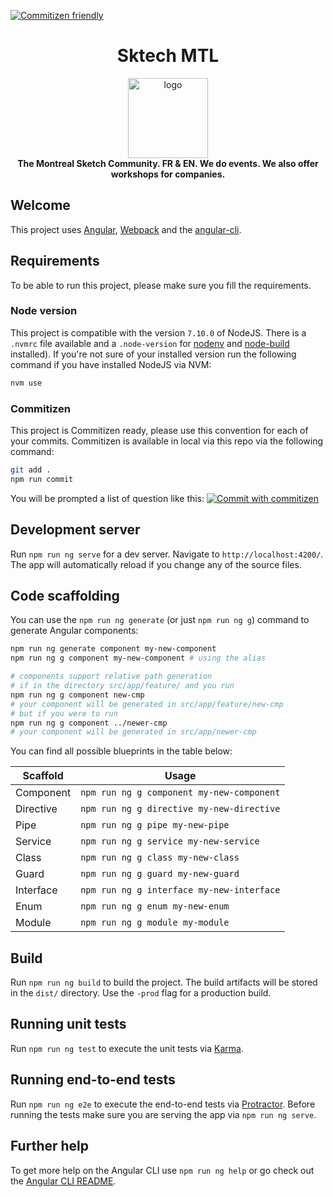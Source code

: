 [![Commitizen friendly](https://img.shields.io/badge/commitizen-friendly-brightgreen.svg)](http://commitizen.github.io/cz-cli/)

<h1 align="center">Sktech MTL</h1>

<div align="center">
  <img alt="logo" src="https://raw.githubusercontent.com/sketchmtl/website-app/master/resources/sketchmtl.jpg" width="128">
</div>
<div align="center">
  <strong>The Montreal Sketch Community. FR & EN. We do events. We also offer workshops for companies.</strong>
</div>

<div align="center">
  <!-- Build Status -->
</div>

## Welcome
This project uses [Angular](https://angular.io/), [Webpack](https://webpack.github.io/) and the [angular-cli](https://github.com/angular/angular-cli).

## Requirements
To be able to run this project, please make sure you fill the requirements.

### Node version
This project is compatible with the version `7.10.0` of NodeJS. There is a `.nvmrc` file available and a `.node-version` for [nodenv](https://github.com/nodenv/nodenv) and [node-build](https://github.com/nodenv/node-build#readme) installed). 
If you're not sure of your installed version run the following command if you have installed NodeJS via NVM:
```bash
nvm use
```

### Commitizen
This project is Commitizen ready, please use this convention for each of your commits.
Commitizen is available in local via this repo via the following command:
```bash
git add .
npm run commit
```

You will be prompted a list of question like this:
[![Commit with commitizen](https://s29.postimg.org/n73ey8kfb/commitizen.jpg)](https://postimg.org/image/54ac70okj/)

## Development server

Run `npm run ng serve` for a dev server. Navigate to `http://localhost:4200/`. The app will automatically reload if you change any of the source files.

## Code scaffolding
You can use the `npm run ng generate` (or just `npm run ng g`) command to generate Angular components:

```bash
npm run ng generate component my-new-component
npm run ng g component my-new-component # using the alias

# components support relative path generation
# if in the directory src/app/feature/ and you run
npm run ng g component new-cmp
# your component will be generated in src/app/feature/new-cmp
# but if you were to run
npm run ng g component ../newer-cmp
# your component will be generated in src/app/newer-cmp
```
You can find all possible blueprints in the table below:

Scaffold  | Usage
---       | ---
Component | `npm run ng g component my-new-component`
Directive | `npm run ng g directive my-new-directive`
Pipe      | `npm run ng g pipe my-new-pipe`
Service   | `npm run ng g service my-new-service`
Class     | `npm run ng g class my-new-class`
Guard     | `npm run ng g guard my-new-guard`
Interface | `npm run ng g interface my-new-interface`
Enum      | `npm run ng g enum my-new-enum`
Module    | `npm run ng g module my-module`

## Build

Run `npm run ng build` to build the project. The build artifacts will be stored in the `dist/` directory. Use the `-prod` flag for a production build.

## Running unit tests

Run `npm run ng test` to execute the unit tests via [Karma](https://karma-runner.github.io).

## Running end-to-end tests

Run `npm run ng e2e` to execute the end-to-end tests via [Protractor](http://www.protractortest.org/).
Before running the tests make sure you are serving the app via `npm run ng serve`.

## Further help

To get more help on the Angular CLI use `npm run ng help` or go check out the [Angular CLI README](https://github.com/angular/angular-cli/blob/master/README.md).
